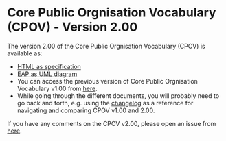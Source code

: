 # Core Public Orgnisation Vocabulary (CPOV) - Version 2.00

The version 2.00 of the Core Public Orgnisation Vocabulary (CPOV) is available as: 

*    [HTML as specification](https://semiceu.github.io/CPOV/releases/2.00/)
*    [EAP as UML diagram](https://github.com/SEMICeu/CPOV/blob/master/releases/2.00/html/overview.jpg)
*    You can access the previous version of Core Public Orgnisation Vocabulary v1.00 from [here](https://github.com/SEMICeu/CPOV/tree/master/releases/1.00). 
*    While going through the different documents, you will probably need to go back and forth, e.g. using the [changelog](https://github.com/SEMICeu/CPOV/blob/master/releases/2.00/Changelog.md) as a reference for navigating and comparing CPOV v1.00 and 2.00.

If you have any comments on the CPOV v2.00, please open an issue from [here](https://github.com/SEMICeu/CPOV/issues). 

